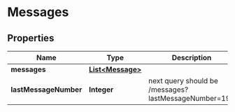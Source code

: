 

# Messages

## Properties

Name | Type | Description | Notes
------------ | ------------- | ------------- | -------------
**messages** | [**List&lt;Message&gt;**](Message.md) |  |  [optional]
**lastMessageNumber** | **Integer** | next query should be /messages?lastMessageNumber&#x3D;199 |  [optional]



